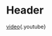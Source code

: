 <!-- TITLE: Carlos Matos -->
<!-- SUBTITLE: A quick summary of Carlos Matos -->

# Header

[video](https://www.youtube.com/watch?v=xK3yuxrmCac){.youtube}